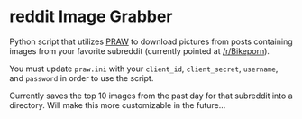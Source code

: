 # reddit Image Grabber

Python script that utilizes [PRAW](https://praw.readthedocs.io/en/latest/index.html) to download pictures from posts containing images from your favorite subreddit (currently pointed at [/r/Bikeporn](https://reddit.com/r/Bikeporn)).

You must update `praw.ini` with your `client_id`, `client_secret`, `username`, and `password` in order to use the script.

Currently saves the top 10 images from the past day for that subreddit into a directory. Will make this more customizable in the future...
